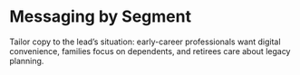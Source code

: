 # Messaging by Segment

Tailor copy to the lead’s situation: early-career professionals want digital convenience, families focus on dependents, and retirees care about legacy planning.
